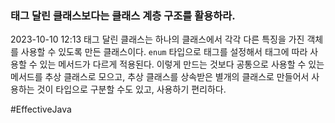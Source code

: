 ### 태그 달린 클래스보다는 클래스 계층 구조를 활용하라.
2023-10-10 12:13
태그 달린 클래스는 하나의 클래스에서 각각 다른 특징을 가진 객체를 사용할 수 있도록 만든 클래스이다. `enum` 타입으로 태그를 설정해서 태그에 따라 사용할 수 있는 메서드가 다르게 적용된다. 이렇게 만드는 것보다 공통으로 사용할 수 있는 메서드를 추상 클래스로 모으고, 추상 클래스를 상속받은 별개의 클래스로 만들어서 사용하는 것이 타입으로 구분할 수도 있고, 사용하기 편리하다. 

#EffectiveJava 